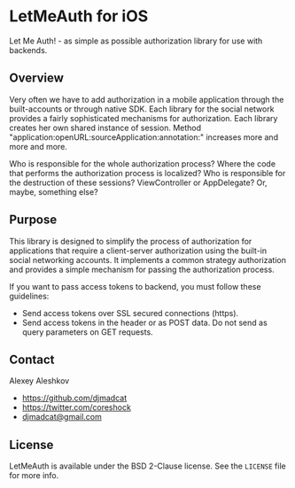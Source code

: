 # LetMeAuth for iOS

Let Me Auth! - as simple as possible authorization library for use with backends.

## Overview

Very often we have to add authorization in a mobile application through the built-accounts or through native SDK. Each library for the social network provides a fairly sophisticated mechanisms for authorization. Each library creates her own shared instance of session. Method "application:openURL:sourceApplication:annotation:" increases more and more and more.

Who is responsible for the whole authorization process?
Where the code that performs the authorization process is localized?
Who is responsible for the destruction of these sessions?
ViewController or AppDelegate? Or, maybe, something else?

## Purpose

This library is designed to simplify the process of authorization for applications that require a client-server authorization using the built-in social networking accounts.
It implements a common strategy authorization and provides a simple mechanism for passing the authorization process.

If you want to pass access tokens to backend, you must follow these guidelines:
* Send access tokens over SSL secured connections (https).
* Send access tokens in the header or as POST data. Do not send as query parameters on GET requests.

## Contact

Alexey Aleshkov

- https://github.com/djmadcat
- https://twitter.com/coreshock
- djmadcat@gmail.com

## License

LetMeAuth is available under the BSD 2-Clause license. See the `LICENSE` file for more info.
